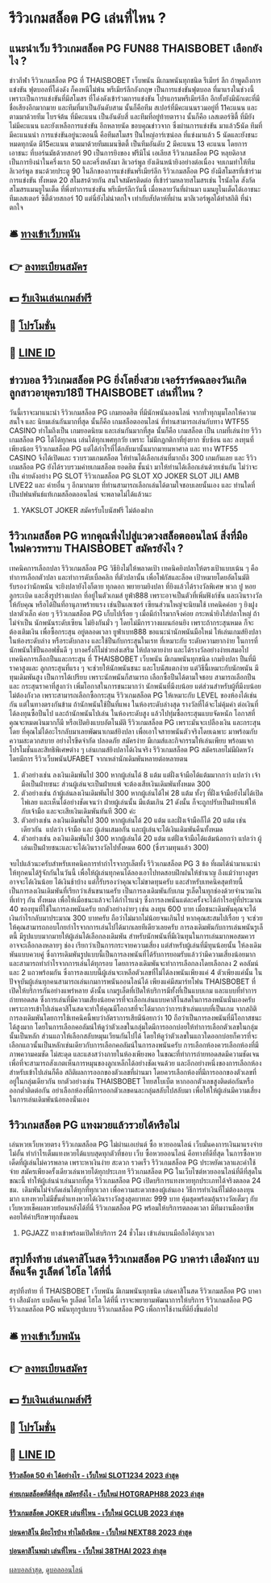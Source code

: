 # รีวิวเกมสล็อต PG เล่นที่ไหน ?
## แนะนำเว็บ รีวิวเกมสล็อต PG FUN88 THAISBOBET เลือกยังไง ?
ข่าวกีฬา รีวิวเกมสล็อต PG ที่ THAISBOBET เว็บพนัน มีเกมพนันทุกชนิด รีเมียร์ ลีก ถ้าพูดถึงการแข่งขัน ฟุตบอลที่โด่งดัง ก็คงหนีไม่พ้น พรีเมียร์ลีกอังกฤษ เป็นการแข่งขันฟุตบอล ที่มาแรงในช่วงนี้ เพราะเป็นการแข่งขันที่มีสโมสร ที่โด่งดังเข้าร่วมการแข่งขัน โปรแกรมพรีเมียร์ลีก อีกทั้งยังมีนักเตะที่มี ชื่อเสียงอีกมากมาย
และทีมที่มาเป็นอันดับสาม นั้นก็คือทีม สเปอร์ที่มีคะแนนรวมอยู่ที่ 11คะแนน และตามมาด้วยทีม ไบรจ์ต้น ที่มีคะแนน เป็นอันดับสี่ และทีมที่อยู่ท้ายตาราง นั้นก็คือ เลสเตอร์ซิตี้ ที่มียังไม่มีคะแนน และยังเหลือการแข่งขัน อีกหลายนัด
ขอบคุณข่าวจาก
ซึ่งผ่านการแข่งขัน มาแล้ว5นัด ทีมที่มีคะแนนนำ การแข่งขันอยู่นะตอนนี้ คือทีมสโมสร ปืนใหญ่อาร์เซน่อล ที่แข่งมาแล้ว 5 นัดและยังชนะหมดทุกนัด มี15คะแนน ตามมาด้วยทีมแมนซิตตี้ เป็นทีมอันดับ 2 มีคะแนน 13 คะแนน
โดยการเอาชนะ ที่บอร์นมัธด้วยสกอร์ 90 เป็นการยิงของ ฟรีมิโน่ เอเลียส รีวิวเกมสล็อต PG หลุยดิอาส เป็นการยิงนำในครึ่งแรก 50 และครึ่งหลังมา ลิเวอร์พูล ยังเดินหน้ายิงอย่างต่อเนื่อง จบเกมทำให้ทีมลิเวอร์พูล ชนะด้วยประตู 90 ในลีกของการแข่งขันพรีเมียร์ลีก รีวิวเกมสล็อต PG ยังมีสโมสรที่เข้าร่วมการแข่งขัน ทั้งหมด 20 สโมสรด้วยกัน
สนใจสมัครติดต่อ
ที่เข้าร่วมหลายสโมสรเช่น โรนัลโด สังกัดสโมสรแมนยูไนเต็ด ที่พึ่งทำการแข่งขัน พรีเมียร์ลีกวันนี้ เมื่อหลายวันที่ผ่านมา แมนยูไนเต็ดได้เอาชนะ ทีมเลสเตอร์ ซิตี้ด้วยสกอร์ 10 แต่นี่ยังไม่น่าตกใจ เท่ากับสัปดาห์ที่ผ่าน มาลิเวอร์พูลได้ทำสถิติ ที่น่าตกใจ

## 🛎 [ทางเข้าเว็บพนัน](https://bit.ly/3SdLNi2)
## 👉 [ลงทะเบียนสมัคร](https://bit.ly/3SdLNi2)
## 💵 [รับเงินเล่นเกมส์ฟรี](https://bit.ly/3dyRKHj)
## 👑 [โปรโมชั่น](https://bit.ly/3dyRKHj)
## 📱 [LINE ID](https://bit.ly/3dyRKHj)

## ข่าวบอล รีวิวเกมสล็อต PG ยิ่งโตยิ่งสวย เจอร์ราร์ดฉลองวันเกิดลูกสาวอายุครบ18ปี THAISBOBET เล่นที่ไหน ?
วันนี้เราจะมาแนะนำ รีวิวเกมสล็อต PG เกมยอดฮิต ที่มีนักพนันออนไลน์ จากทั่วทุกมุมโลกให้ความสนใจ และ นิยมเล่นกันมากที่สุด นั้นก็คือ เกมสล็อตออนไลน์ ที่ท่านสามารถเล่นกับทาง WTF55 CASINO ทำไมถึงเป็น เกมยอดนิยม และเล่นกันมากที่สุด นั้นก็คือ เกมสล็อต เป็น เกมที่เล่นง่าย รีวิวเกมสล็อต PG ได้ได้ทุกคน เล่นได้ทุกเพศทุกวัย เพราะ ไม่มีกฎกติกาที่ยุ่งยาก ซับซ้อน และ ลงทุนที่เพียงน้อย รีวิวเกมสล็อต PG แต่ได้กำไรที่ได้กลับมานั้นมากมายมหาศาล และ ทาง WTF55 CASINO จึงได้เปิดและ รวบรวมเกมสล็อต ให้ท่านได้เลือกเล่นที่มากถึง 300 เกมกันเลย และ รีวิวเกมสล็อต PG ยังได้รวบรวมค่ายเกมสล็อต ยอดฮิต ชั้นนำ มาให้ท่านได้เลือกเล่นด้วยเช่นกัน ไม่ว่าจะเป็น ค่ายดังอย่าง PG SLOT รีวิวเกมสล็อต PG SLOT XO JOKER SLOT JILI AMB LIVE22 และ ค่ายอื่น ๆ อีกมากมาย ที่ท่านสามารถเลือกเล่นได้ตามใจชอบเลยนั้นเอง และ ท่านใดที่เป็นปฟนพันธ์แท้เกมสล็อตออนไลน์ จะพลาดไม่ได้แล้วนะ
1. YAKSLOT JOKER สมัครรับโบนัสฟรี ไม่ต้องฝาก

## รีวิวเกมสล็อต PG หากคุณพึ่งไปสู่แวดวงสล็อตออนไลน์ สิ่งที่มือใหม่ควรทราบ THAISBOBET สมัครยังไง ?
เทคนิคการเลือกปลา รีวิวเกมสล็อต PG วิธียิงไม่ให้พลาดเป้า เทคนิคยิงปลาให้ตรงเป้าแบบเน้น ๆ คือทำการเลือกตัวปลา และทำการดับเบิ้ลคลิก ที่ตัวปลานั้น เพื่อโฟกัสและล็อค เป้าหมายโดยอัตโนมัติ รับรองว่านักพนัน จะยิงปลายังไงก็ตาย ทุกดอก พยายามยิงปลา ที่ยิงแล้วได้รางวัลพิเศษ พวก ปู หอย ลูกระเบิด และสิ่งรูปร่างแปลก
ที่อยู่ในตัวเกมส์ ยูฟ่า888 เพราะอาจเป็นตัวที่เพิ่มฟังก์ชัน และเงินรางวัลให้กับคุณ หรือได้ปืนที่อานุภาพร้ายแรง เช่นปืนเลเซอร์ เซียนส่วนใหญ่จะนิยมใช้ เทคนิคค่อย ๆ ยิงฝูงปลาตัวเล็ก ค่อย ๆ รีวิวเกมสล็อต PG เก็บไปเรื่อย ๆ เมื่อมีกำไรมากจึงค่อย กระหน่ำยิงใส่ปลาใหญ่ ถ้าไม่จำเป็น นักพนันระดับเซียน ไม่ยิงกันมั่ว ๆ โดยไม่มีการวางแผนก่อนยิง
เพราะถ้ากระสุนหมด ก็จะต้องเติมเงิน เพื่อซื้อกระสุน อยู่ตลอดเวลา ยูฟ่าเบท888 ขอแนะนำนักพนันมือใหม่ ให้เล่นเกมส์ยิงปลา ในห้องระดับล่าง หรือระดับกลาง และใช้ปืนกับกระสุนในเรท ที่เหมาะกับ ระดับความยากง่าย ในการที่นักพนันใช้ปืนออฟชั่นดี ๆ บางครั้งก็ไม่ช่วยส่งเสริม ให้ปลาตายง่าย และได้รางวัลอย่างง่ายเสมอไป
เทคนิคการเลือกปืนและกระสุน ที่ THAISBOBET เว็บพนัน มีเกมพนันทุกชนิด เกมยิงปลา ปืนที่มีราคาสูงและ ลูกกระสุนที่แรง ๆ จะช่วยให้นักพนันชนะ และโบนัสแตกง่าย แต่วิธีนี้เหมาะกับนักพนัน มีทุนเดิมพันสูง เป็นการได้เปรียบ เพราะนักพนันก็สามารถ เลือกซื้อปืนได้ตามใจชอบ สามารถเลือกปืนและ กระสุนราคาที่สูงกว่า เพิ่มโอกาสในการชนะมากว่า นักพนันที่มีงบน้อย
แต่ส่วนสำหรับผู้ที่มีงบน้อย ไม่ต้องกังวล เพราะสามารถเลือกซื้อกระสุน รีวิวเกมสล็อต PG ให้เหมาะกับ LEVEL ของห้องได้เช่นกัน แต่ในทางตรงกันข้าม ถ้านักพนันใช้ปืนที่แพง ในห้องระดับล่างสุด รางวัลที่ได้จะไม่คุ้มค่า ต่อเงินที่ได้ลงทุนซื้อปืนไป และถ้านักพนันไปเล่น ในห้องระดับสูง แล้วไปทุ่มซื้อกระสุนแบบจัดหนัก โอกาสที่คุณจะหมดเงินมากก็มี
หรือเปิดยิงแบบอัตโนมัติ รีวิวเกมสล็อต PG เพราะมันจะเปลืองเงิน และกระสุนโดย ที่คุณไม่ได้อะไรกลับมาเลยพัฒนาเกมส์ยิงปลา เพื่อเอาใจสายพนันตัวจริงโดยเฉพาะ มาพร้อมกับความสะดวกสบาย อย่างไรขีดจำกัด ปลอดภัย สมัครง่าย มีเกมส์และกิจกรรมให้เล่นเพียบ พร้อมแจกโปรโมชั่นและสิทธิพิเศษต่าง ๆ เล่นเกมส์ยิงปลาได้เงินจริง รีวิวเกมสล็อต PG สมัครเลยไม่มีผิดหวัง โดยมีการ รีวิวเว็บพนันUFABET จากเหล่านักเดิมพันหลายต่อหลายตน
1. ตัวอย่างเช่น ลงเงินเดิมพันไป 300 หากผู้เล่นได้ 8 แต้ม แต่ฝั่งเจ้ามือได้แต้มมากกว่า แปลว่า เจ้ามือเป็นฝ่ายชนะ ส่วนผู้เล่นจะเป็นฝ่ายแพ้ จะต้องเสียเงินเดิมพันทั้งหมด 300
2. ตัวอย่างเช่น ถ้าผู้เล่นลงเงินเดิมพันไป 300 หากผู้เล่นได้ไพ่ 28 แต้ม ทั้งๆ ที่ฝั่งเจ้ามือยังไม่ได้เปิดไพ่เลย และเห็นได้อย่างชัดเจนว่า ฝ่ายผู้เล่นนั้น มีแต้มเกิน 21 ดังนั้น ก็จะถูกปรับเป็นฝ่ายแพ้ให้กับเจ้ามือ และจะเสียเงินเดิมพันทันที 300 ค่ะ
3. ตัวอย่างเช่น ลงเงินเดิมพันไป 300 หากผู้เล่นได้ 20 แต้ม และฝั่งเจ้ามือก็ได้ 20 แต้ม เช่นเดียวกัน  แปลว่า เจ้ามือ และ ผู้เล่นเสมอกัน และผู้เล่นจะได้เงินเดิมพันคืนทั้งหมด
4. ตัวอย่างเช่น ลงเงินเดิมพันไป 300 หากผู้เล่นได้ 20 แต้ม แต่ฝั่งเจ้ามือได้แต้มน้อยกว่า แปลว่า ผู้เล่นเป็นฝ่ายชนะและจะได้เงินรางวัลไปทั้งหมด 600 (ซึ่งรวมทุนแล้ว 300)

จบไปแล้วนะครับสำหรับเทคนิคการทำกำไรจากรูเล็ตทั้ง รีวิวเกมสล็อต PG 3 ข้อ ที่ผมได้นำมาแนะนำให้ทุกคนได้รู้จักกันในวันนี้ เพื่อให้ผู้เล่นทุกคนได้ลองเอาไปทดสอบฝึกฝนให้ชำนาญ ถึงแม้ว่าบางสูตรอาจจะได้เงินน้อย ได้เงินช้าบ้าง แต่ก็รับรองว่าคุณจะไม่ขาดทุนครับ
และสำหรับเทคนิคสุดท้ายนี้ เป็นการลงเงินเดิมพันที่เรียกว่าเส้นขนานครับ เป็นการลงเดิมพันกับเกม รูเล็ตในทุกช่องด้วยจำนวนเงินที่เท่าๆ กัน ทั้งหมด เพื่อให้เมื่อชนะแล้วจะได้กำไรแน่ๆ ซึ่งการลงพนันแต่ละครั้งจะได้กำไรอยู่ที่ประมาณ 40 ของทุนที่ใช้ในการลงพนันครับ ยกตัวอย่างง่ายๆ เช่น ลงทุน 600 บาท เมื่อชนะเดิมพันคุณจะได้เงินกำไรกลับมาประมาณ 300 บาทครับ ถือว่าไม่มากไม่น้อยจนเกินไป หากคุณสะสมไปเรื่อย ๆ จะช่วยให้คุณสามารถกอบโกยกำไรจากการเล่นไปได้มากเลยทีเดียวเลยครับ
การลงเดิมพันกับการเล่นพนันรูเล็ตนี้ มีรูปแบบมากมายให้ผู้เล่นได้เลือกลงเดิมพัน สำหรับนักพนันที่มีเงินทุนในการเล่นมากพอสมควร อาจจะเลือกลงหลายๆ ช่อง เรียกว่าเป็นการกระจายความเสี่ยง แต่สำหรับผู้เล่นที่มีทุนน้อยนั้น ให้ลงเดิมพันแบบควบคู่ ซึ่งการเดิมพันรูปแบบนี้เป็นการลงพนันที่ได้รับการยอมรับแล้วว่ามีความเสี่ยงน้อยมาก และสามารถทำกำไรจากการเล่นได้ทุกรอบ โดยการลงเดิมพันจะทำการเลือกลงโดยเลือกลง 2 คอลัมน์ และ 2 แถวพร้อมกัน ซึ่งการลงแบบนี้ผู้เล่นจะเหลือตัวเลขที่ไม่ได้ลงพนันเพียงแค่ 4 ตัวเพียงแค่นั้น
ในปัจจุบันผู้เล่นทุกคนสามารถเล่นเกมการพนันออนไลน์ได้ เพียงแค่มีสมาร์ทโฟน THAISBOBET ที่เปิดให้บริการกันอย่างแพร่หลาย ดังนั้น เกมรูเล็ตที่เปิดให้บริการมีทั้งที่เป็นแบบเกม และแบบที่ทำการถ่ายทอดสด ซึ่งการเล่นที่มีความเสี่ยงน้อยควรที่จะเลือกเล่นแบบคาสิโนสดในการลงพนันนั่นเองครับ เพราะการเข้าไปเล่นคาสิโนสดจะทำให้คุณมีโอกาสที่จะได้มากกว่าการเข้าเล่นแบบที่เป็นเกม
จากสถิติการลงเดิมพันโดยการใช้เทคนิคนี้พบว่าอัตราการเสียมีน้อยกว่า 10 ถือว่าเป็นการลงพนันที่มีโอกาสชนะได้สูงมาก โดยในการเลือกคอลัมน์ให้ดูว่าตัวเลขในกลุ่มใดมีการออกบ่อยให้ทำการเลือกตัวเลขในกลุ่มนั้นเป็นหลัก ส่วนแถวให้เลือกสลับหมุนเวียนกันไปได้ โดยให้ดูว่าตัวเลขในแถวใดออกบ่อยก็ควรที่จะเลือกแถวนั้นเป็นหลักเช่นเดียวกับการเลือกคอลัมน์ในการลงพนันครับ
การเลือกห้องควรเลือกห้องที่มีภาพความคมชัด ไม่สะดุด และแสงสว่างภายในห้องเพียงพอ ในขณะที่ทำการถ่ายทอดสดมีความชัดเจน เพื่อที่จะสามารถสังเกตเห็นการหมุนของลูกเหล็กได้อย่างชัดเจนด้วย และอีกอย่างหนึ่งของการเลือกห้องสำหรับเข้าไปเล่นก็คือ สถิติผลการออกของตัวเลขที่ผ่านมา โดยควรเลือกห้องที่มีการออกของตัวเลขที่อยู่ในกลุ่มเดียวกัน
ยกตัวอย่างเช่น THAISBOBET ไทยสโบเบ็ต หากออกตัวเลขสูงติดต่อกันหรือออกต่ำติดต่อกัน อย่าเลือกห้องที่มีการออกตัวเลขคนละกลุ่มสลับไปสลับมา เพื่อให้ให้ผู้เล่นมีความเสี่ยงในการเล่นเดิมพันน้อยลงนั่นเอง

## รีวิวเกมสล็อต PG แทงมวยแล้วรวยได้หรือไม่
เล่นหวยเว็บหวยตรง รีวิวเกมสล็อต PG ไม่ผ่านเอเย่นต์ ซื้อ หวยออนไลน์ เว็บมั่นคงการเงินมาแรงจ่ายไม่อั้น ทำกำไรเต็มแทงหวยได้แบบสุดทุกตัวที่ชอบ เว็บ ซื้อหวยออนไลน์ คือทางที่ดีที่สุด ในการซื้อหวยเด็ดที่ผู้เล่นไม่ควรพลาด เพราะหาเงินง่าย สะดวก รวดเร็ว รีวิวเกมสล็อต PG ประหยัดเวลาและค่าใช้จ่าย สมัครเพียงครั้งเดียวเล่นหวยได้ทุกประเภท รีวิวเกมสล็อต PG ในเว็บไซต์หวยออนไลน์ที่ดีที่สุดในขณะนี้ ทำให้ผู้เล่นน่าเล่นมากที่สุด รีวิวเกมสล็อต PG เปิดบริการแทงหวยทุกประเภทได้จริงตลอด 24 ชม.  เดิมพันไม่จำกัดเล่นได้ทุกที่ทุกเวลา เพื่อความสะดวกของผู้เล่นเอง วิธีการทำเงินที่ไม่ต้องลงทุนมาก แทงหวยไม่มีขั้นต่ำแทงหวยได้เงินรางวัลสูงสุดบาทละ 999 บาท คุ้มสุดพร้อมลุ้นรางวัลเต็มๆ กับเว็บหวยเช็คผลหวยย้อนหลังได้ที่นี่ รีวิวเกมสล็อต PG พร้อมให้บริการตลอดเวลา มีทีมงานมืออาชีพคอยให้คำปรึกษาทุกขั้นตอน
1. PGJAZZ ทางเข้าพร้อมเปิดให้บริการ 24 ชั่วโมง เข้าเล่นบนมือถือได้ทุกเวลา

## สรุปทิ้งท้าย เล่นคาสิโนสด รีวิวเกมสล็อต PG บาคาร่า เสือมังกร แบล็คแจ็ค รูเล็ตต์ ไฮโล ได้ที่นี่
สรุปทิ้งท้าย ที่ THAISBOBET เว็บพนัน มีเกมพนันทุกชนิด เล่นคาสิโนสด รีวิวเกมสล็อต PG บาคาร่า เสือมังกร แบล็คแจ็ค รูเล็ตต์ ไฮโล ได้ที่นี่ เราจะพยายามพัฒนาการให้บริการ รีวิวเกมสล็อต PG รีวิวเกมสล็อต PG พนันทุกรูปแบบ รีวิวเกมสล็อต PG เพื่อการใช้งานที่ดียิ่งขึ้นต่อไป

## 🛎 [ทางเข้าเว็บพนัน](https://bit.ly/3SdLNi2)
## 👉 [ลงทะเบียนสมัคร](https://bit.ly/3SdLNi2)
## 💵 [รับเงินเล่นเกมส์ฟรี](https://bit.ly/3dyRKHj)
## 👑 [โปรโมชั่น](https://bit.ly/3dyRKHj)
## 📱 [LINE ID](https://bit.ly/3dyRKHj)

#### [รีวิวสล็อต 50 คํา ได้อย่างไร - เว็บใหม่ SLOT1234 2023 ล่าสุด](https://atom.io/themes/รีวิวสล็อต%2050%20คํา%20ได้อย่างไร%20-%20เว็บใหม่%20slot1234%202023%20ล่าสุด)
#### [ค่ายเกมสล็อตที่ดีที่สุด สมัครยังไง - เว็บใหม่ HOTGRAPH88 2023 ล่าสุด](https://atom.io/themes/ค่ายเกมสล็อตที่ดีที่สุด%20สมัครยังไง%20-%20เว็บใหม่%20hotgraph88%202023%20ล่าสุด)
#### [รีวิวเกมสล็อต JOKER เล่นที่ไหน - เว็บใหม่ GCLUB 2023 ล่าสุด](https://atom.io/themes/รีวิวเกมสล็อต%20joker%20เล่นที่ไหน%20-%20เว็บใหม่%20gclub%202023%20ล่าสุด)
#### [บ่อนคาสิโน มีอะไรบ้าง ทำไมถึงนิยม - เว็บใหม่ NEXT88 2023 ล่าสุด](https://atom.io/themes/บ่อนคาสิโน%20มีอะไรบ้าง%20ทำไมถึงนิยม%20-%20เว็บใหม่%20next88%202023%20ล่าสุด)
#### [บ่อนคาสิโนพม่า เล่นที่ไหน - เว็บใหม่ 38THAI 2023 ล่าสุด](https://atom.io/themes/บ่อนคาสิโนพม่า%20เล่นที่ไหน%20-%20เว็บใหม่%2038thai%202023%20ล่าสุด)

[ผลบอลล่าสุด](https://siamsport.tv "ผลบอลล่าสุด"), [ดูบอลออนไลน์](https://siamsport.tv/ดูบอลสด "ดูบอลออนไลน์")